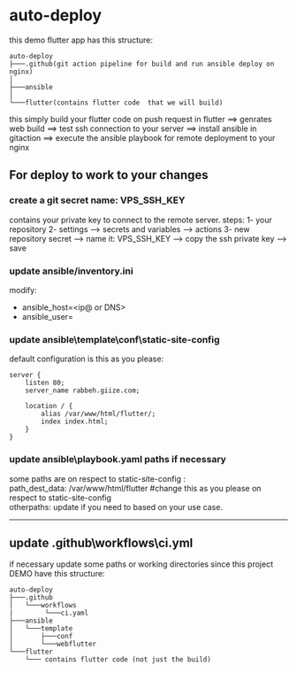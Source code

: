 # auto-deploy
this demo flutter app has this structure:
``` log
auto-deploy
├───.github(git action pipeline for build and run ansible deploy on nginx)
│
├───ansible
│   
└───flutter(contains flutter code  that we will build)
```
this simply build your flutter code on push request in flutter 
==> genrates web build 
==> test ssh connection to your server 
==> install ansible in gitaction 
==> execute the ansible playbook for remote deployment to your nginx


## For deploy to work to your changes 
### create a git secret name: VPS_SSH_KEY
contains your private key to connect to the remote server.
steps: 
1- your repository
2- settings --> secrets and variables --> actions
3- new repository secret --> name it:  VPS_SSH_KEY --> copy the ssh private key --> save

### update ansible/inventory.ini
modify: 
  - ansible_host=<ip@ or DNS>
  - ansible_user=<ssh remote user to connect to>
### update ansible\template\conf\static-site-config
default configuration is this as you please:
```log
server {
    listen 80;
    server_name rabbeh.giize.com;

    location / {
        alias /var/www/html/flutter/;
        index index.html;
    }
}
```

### update ansible\playbook.yaml  paths if necessary
some paths are on respect to  static-site-config :</br>
  path_dest_data: /var/www/html/flutter  #change this as you please on respect to static-site-config<br>
  otherpaths: update if you need to based on your use case.

---
## update .github\workflows\ci.yml
if necessary update some paths  or working directories since this project DEMO have this structure:
``` log
auto-deploy
├───.github
│   └───workflows
|        └───ci.yaml
├───ansible
│   └───template
│       ├───conf
│       └───webflutter
└───flutter
    └─── contains flutter code (not just the build)
```
